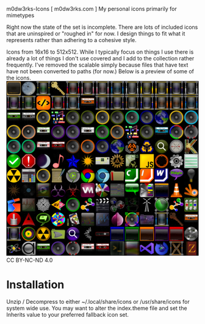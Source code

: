 m0dw3rks-Icons [ m0dw3rks.com ]
My personal icons primarily for mimetypes

Right now the state of the set is incomplete. There are lots of included icons that are uninspired or "roughed in" for now. I design things to fit what it represents rather than adhering to a cohesive style.

Icons from 16x16 to 512x512. While I typically focus on things I use there is already a lot of things I don't use covered and I add to the collection rather frequently. I've removed the scalable simply because files that have text have not been converted to paths (for now.) Below is a preview of some of the icons.
<img alt="A preview of some select icon files" title="A preview of some select icon files" text="A preview of some select icon files" src="ico-prev.jpg">
CC BY-NC-ND 4.0

<h1>Installation</h1>
Unzip / Decompress to either ~/.local/share/icons or /usr/share/icons for system wide use.
You may want to alter the index.theme file and set the Inherits value to your preferred fallback icon set.
